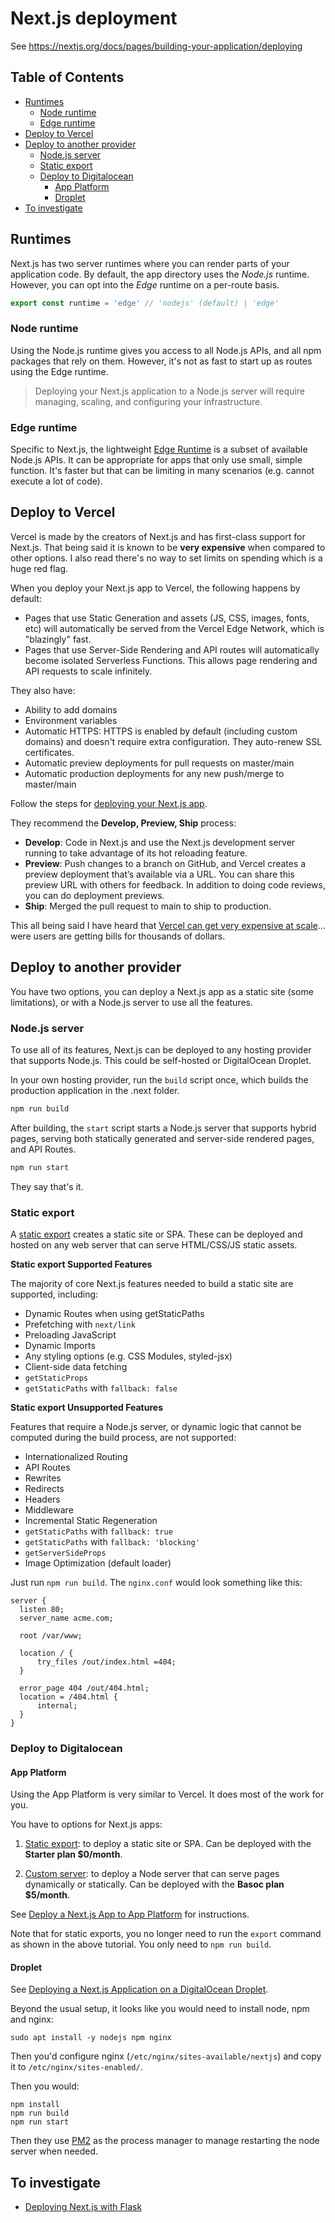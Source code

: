 # Next.js deployment

See <https://nextjs.org/docs/pages/building-your-application/deploying>

## Table of Contents

<!-- toc -->

- [Runtimes](#runtimes)
  * [Node runtime](#node-runtime)
  * [Edge runtime](#edge-runtime)
- [Deploy to Vercel](#deploy-to-vercel)
- [Deploy to another provider](#deploy-to-another-provider)
  * [Node.js server](#nodejs-server)
  * [Static export](#static-export)
  * [Deploy to Digitalocean](#deploy-to-digitalocean)
    + [App Platform](#app-platform)
    + [Droplet](#droplet)
- [To investigate](#to-investigate)

<!-- tocstop -->

## Runtimes 

Next.js has two server runtimes where you can render parts of your application code. By default, the app directory uses the *Node.js* runtime. However, you can opt into the *Edge* runtime on a per-route basis.

```javascript
export const runtime = 'edge' // 'nodejs' (default) | 'edge'
```

### Node runtime

Using the Node.js runtime gives you access to all Node.js APIs, and all npm packages that rely on them. However, it's not as fast to start up as routes using the Edge runtime.

> Deploying your Next.js application to a Node.js server will require managing, scaling, and configuring your infrastructure. 

### Edge runtime 

Specific to Next.js, the lightweight [Edge Runtime](https://nextjs.org/docs/app/api-reference/edge) is a subset of available Node.js APIs. It can be appropriate for apps that only use small, simple function. It's faster but that can be limiting in many scenarios (e.g. cannot execute a lot of code).


## Deploy to Vercel 

Vercel is made by the creators of Next.js and has first-class support for Next.js. That being said it is known to be **very expensive** when compared to other options. I also read there's no way to set limits on spending which is a huge red flag.

When you deploy your Next.js app to Vercel, the following happens by default:

- Pages that use Static Generation and assets (JS, CSS, images, fonts, etc) will automatically be served from the Vercel Edge Network, which is "blazingly" fast.
- Pages that use Server-Side Rendering and API routes will automatically become isolated Serverless Functions. This allows page rendering and API requests to scale infinitely.

They also have:

- Ability to add domains 
- Environment variables
- Automatic HTTPS: HTTPS is enabled by default (including custom domains) and doesn't require extra configuration. They auto-renew SSL certificates.
- Automatic preview deployments for pull requests on master/main
- Automatic production deployments for any new push/merge to master/main

Follow the steps for [deploying your Next.js app](https://nextjs.org/learn/basics/deploying-nextjs-app/deploy).

They recommend the **Develop, Preview, Ship** process:

- **Develop**: Code in Next.js and use the Next.js development server running to take advantage of its hot reloading feature.
- **Preview**: Push changes to a branch on GitHub, and Vercel creates a preview deployment that’s available via a URL. You can share this preview URL with others for feedback. In addition to doing code reviews, you can do deployment previews.
- **Ship**: Merged the pull request to main to ship to production.

This all being said I have heard that [Vercel can get very expensive at scale](https://www.youtube.com/watch?v=JiuBeLDSGR0)... were users are getting bills for thousands of dollars.

## Deploy to another provider

You have two options, you can deploy a Next.js app as a static site (some limitations), or with a Node.js server to use all the features.

### Node.js server

To use all of its features, Next.js can be deployed to any hosting provider that supports Node.js. This could be self-hosted or DigitalOcean Droplet.

In your own hosting provider, run the `build` script once, which builds the production application in the .next folder.

```bash
npm run build
```

After building, the `start` script starts a Node.js server that supports hybrid pages, serving both statically generated and server-side rendered pages, and API Routes.

```bash
npm run start
```

They say that's it.

### Static export

A [static export](https://nextjs.org/docs/pages/building-your-application/deploying/static-exports) creates a static site or SPA. These can be deployed and hosted on any web server that can serve HTML/CSS/JS static assets.

**Static export Supported Features**

The majority of core Next.js features needed to build a static site are supported, including:

- Dynamic Routes when using getStaticPaths
- Prefetching with `next/link`
- Preloading JavaScript
- Dynamic Imports
- Any styling options (e.g. CSS Modules, styled-jsx)
- Client-side data fetching
- `getStaticProps`
- `getStaticPaths` with `fallback: false`

**Static export Unsupported Features**

Features that require a Node.js server, or dynamic logic that cannot be computed during the build process, are not supported:

- Internationalized Routing
- API Routes
- Rewrites
- Redirects
- Headers
- Middleware
- Incremental Static Regeneration
- `getStaticPaths` with `fallback: true`
- `getStaticPaths` with `fallback: 'blocking'`
- `getServerSideProps`
- Image Optimization (default loader)

Just run `npm run build`. The `nginx.conf` would look something like this:

```
server {
  listen 80;
  server_name acme.com;
 
  root /var/www;
 
  location / {
      try_files /out/index.html =404;
  }
 
  error_page 404 /out/404.html;
  location = /404.html {
      internal;
  }
}
```

### Deploy to Digitalocean 

#### App Platform 

Using the App Platform is very similar to Vercel. It does most of the work for you. 

You have to options for Next.js apps:

1. [Static export](https://nextjs.org/docs/pages/building-your-application/deploying/static-exports): to deploy a static site or SPA. Can be deployed with the **Starter plan $0/month**.

2. [Custom server](https://nextjs.org/docs/pages/building-your-application/configuring/custom-server): to deploy a Node server that can serve pages dynamically or statically. Can be deployed with the **Basoc plan $5/month**.

See [Deploy a Next.js App to App Platform](https://docs.digitalocean.com/tutorials/app-nextjs-deploy/) for instructions.

Note that for static exports, you no longer need to run the `export` command as shown in the above tutorial. You only need to `npm run build`.

#### Droplet

See [Deploying a Next.js Application on a DigitalOcean Droplet](https://docs.digitalocean.com/developer-center/deploying-a-next.js-application-on-a-digitalocean-droplet/).

Beyond the usual setup, it looks like you would need to install node, npm and nginx:

```
sudo apt install -y nodejs npm nginx
```

Then you'd configure nginx (`/etc/nginx/sites-available/nextjs`) and copy it to `/etc/nginx/sites-enabled/`.

Then you would: 

```
npm install
npm run build
npm run start
```

Then they use [PM2](https://pm2.keymetrics.io/) as the process manager to manage restarting the node server when needed.

## To investigate

- [Deploying Next.js with Flask](https://blog.logrocket.com/deploying-next-js-flask/)




